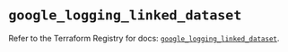 # `google_logging_linked_dataset`

Refer to the Terraform Registry for docs: [`google_logging_linked_dataset`](https://registry.terraform.io/providers/hashicorp/google-beta/5.22.0/docs/resources/google_logging_linked_dataset).
